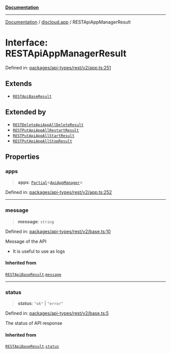 [**Documentation**](../../README.md)

***

[Documentation](../../packages.md) / [discloud.app](../README.md) / RESTApiAppManagerResult

# Interface: RESTApiAppManagerResult

Defined in: [packages/api-types/rest/v2/app.ts:251](https://github.com/discloud/discloud.app/blob/ff86a7704bdfa4b9011141068419f0a48ab50b8b/packages/api-types/rest/v2/app.ts#L251)

## Extends

- [`RESTApiBaseResult`](RESTApiBaseResult.md)

## Extended by

- [`RESTDeleteApiAppAllDeleteResult`](RESTDeleteApiAppAllDeleteResult.md)
- [`RESTPutApiAppAllRestartResult`](RESTPutApiAppAllRestartResult.md)
- [`RESTPutApiAppAllStartResult`](RESTPutApiAppAllStartResult.md)
- [`RESTPutApiAppAllStopResult`](RESTPutApiAppAllStopResult.md)

## Properties

### apps

> **apps**: [`Partial`](https://www.typescriptlang.org/docs/handbook/utility-types.html#partialtype)\<[`ApiAppManager`](ApiAppManager.md)\>

Defined in: [packages/api-types/rest/v2/app.ts:252](https://github.com/discloud/discloud.app/blob/ff86a7704bdfa4b9011141068419f0a48ab50b8b/packages/api-types/rest/v2/app.ts#L252)

***

### message

> **message**: `string`

Defined in: [packages/api-types/rest/v2/base.ts:10](https://github.com/discloud/discloud.app/blob/ff86a7704bdfa4b9011141068419f0a48ab50b8b/packages/api-types/rest/v2/base.ts#L10)

Message of the API
- It is useful to use as logs

#### Inherited from

[`RESTApiBaseResult`](RESTApiBaseResult.md).[`message`](RESTApiBaseResult.md#message)

***

### status

> **status**: `"ok"` \| `"error"`

Defined in: [packages/api-types/rest/v2/base.ts:5](https://github.com/discloud/discloud.app/blob/ff86a7704bdfa4b9011141068419f0a48ab50b8b/packages/api-types/rest/v2/base.ts#L5)

The status of API response

#### Inherited from

[`RESTApiBaseResult`](RESTApiBaseResult.md).[`status`](RESTApiBaseResult.md#status)

